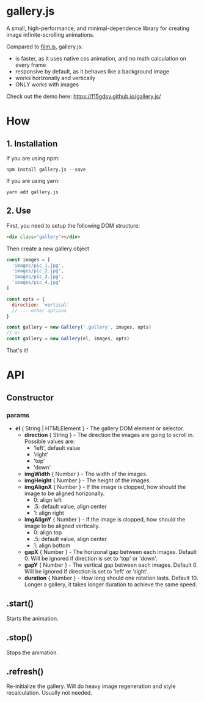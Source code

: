# gallery.js
A small, high-performance, and minimal-dependence library for creating image infinite-scrolling animations.

Compared to [film.js](https://f15gdsy.github.io/film.js/), gallery.js:
  - is faster, as it uses native css animation, and no math calculation on every frame
  - responsive by default, as it behaves like a background image
  - works horizonally and vertically
  - ONLY works with images

Check out the demo here: https://f15gdsy.github.io/gallery.js/

# How

## 1. Installation
If you are using npm:
```
npm install gallery.js --save
```

If you are using yarn:
```
yarn add gallery.js
```


## 2. Use
First, you need to setup the following DOM structure:
```html
<div class="gallery"></div>
```

Then create a new gallery object
```javascript
const images = [
  'images/pic_1.jpg',
  'images/pic_2.jpg',
  'images/pic_3.jpg',
  'images/pic_4.jpg'
]

const opts = {
  direction: 'vertical'
  // ... other options
}

const gallery = new Gallery('.gallery', images, opts)
// or
const gallery = new Gallery(el, images, opts)
```

That's it!

# API
## Constructor
### params
- **el** { String | HTMLElement } - The gallery DOM element or selector.
  - **direction** { String } - The direction the images are going to scroll in. Possible values are:
    - 'left', default value
    - 'right'
    - 'top'
    - 'down'
  - **imgWidth** { Number } - The width of the images.
  - **imgHeight** { Number } - The height of the images.
  - **imgAlignX** { Number } - If the image is clopped, how should the image to be aligned horizonally.
    - 0: align left
    - .5: default value, align center
    - 1: align right
  - **imgAlignY** { Number } - If the image is clopped, how should the image to be aligned vertically.
    - 0: align top
    - .5: default value, align center
    - 1: align bottom
  - **gapX** { Number } - The horizonal gap between each images. Default 0. Will be ignored if direction is set to 'top' or 'down'.
  - **gapY** { Number } - The vertical gap between each images. Default 0. Will be ignored if direction is set to 'left' or 'right'.
  - **duration** { Number } - How long should one rotation lasts. Default 10. Longer a gallery, it takes longer duration to achieve the same speed.
  
## .start()
Starts the animation.

## .stop()
Stops the animation.

## .refresh()
Re-initialize the gallery. Will do heavy image regeneration and style recalculation. Usually not needed.

